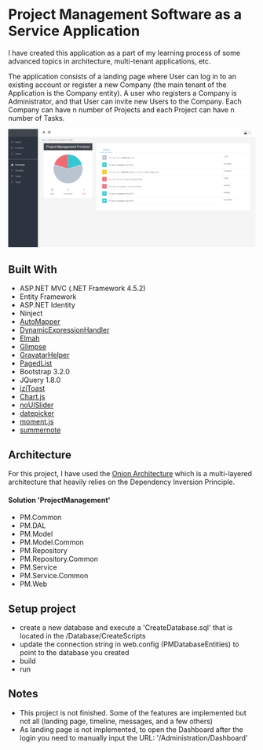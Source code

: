 # Project Management Software as a Service Application

I have created this application as a part of my learning process of some advanced topics in architecture, multi-tenant applications, etc.    

The application consists of a landing page where User can log in to an existing account or register a new Company (the main tenant of the Application is the Company entity). A user who registers a Company is Administrator, and that User can invite new Users to the Company. Each Company can have n number of Projects and each Project can have n number of Tasks.    

![Project Overview](ProjectManagement/Documentation/Screenshots/project-overview.png "Project Overview page")


## Built With
* ASP.NET MVC (.NET Framework 4.5.2)
* Entity Framework
* ASP.NET Identity
* Ninject
* [AutoMapper](https://github.com/AutoMapper/AutoMapper)
* [DynamicExpressionHandler](https://github.com/krunoslavsterle/DynamicExpressionHandler)
* [Elmah](https://github.com/elmah/Elmah)
* [Glimpse](https://github.com/Glimpse/Glimpse)
* [GravatarHelper](https://github.com/jkommer/GravatarHelper/)
* [PagedList](https://github.com/TroyGoode/PagedList)
* Bootstrap 3.2.0
* JQuery 1.8.0
* [iziToast](https://github.com/marcelodolza/iziToast)
* [Chart.js](https://www.chartjs.org/)
* [noUISlider](https://refreshless.com/nouislider/)
* [datepicker](https://github.com/fengyuanchen/datepicker)
* [moment.js](https://github.com/moment/moment)
* [summernote](https://github.com/summernote/summernote)

## Architecture
For this project, I have used the [Onion Architecture](https://jeffreypalermo.com/2008/07/the-onion-architecture-part-1/) which is a multi-layered architecture that heavily relies on the Dependency Inversion Principle.

#### Solution 'ProjectManagement'
* PM.Common
* PM.DAL
* PM.Model
* PM.Model.Common
* PM.Repository
* PM.Repository.Common
* PM.Service
* PM.Service.Common
* PM.Web

## Setup project
* create a new database and execute a 'CreateDatabase.sql' that is located in the /Database/CreateScripts
* update the connection string in web.config (PMDatabaseEntities) to point to the database you created
* build
* run 

## Notes
* This project is not finished. Some of the features are implemented but not all (landing page, timeline, messages, and a few others)
* As landing page is not implemented, to open the Dashboard after the login you need to manually input the URL: '/Administration/Dashboard'

